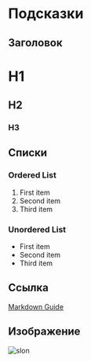 # Подсказки

## Заголовок

# H1
## H2
### H3

## Списки
### Ordered List

1. First item
2. Second item
3. Third item

### Unordered List

- First item
- Second item
- Third item
## Ссылка

[Markdown Guide](https://www.markdownguide.org)

## Изображение

![slon](1-108.jpg)
